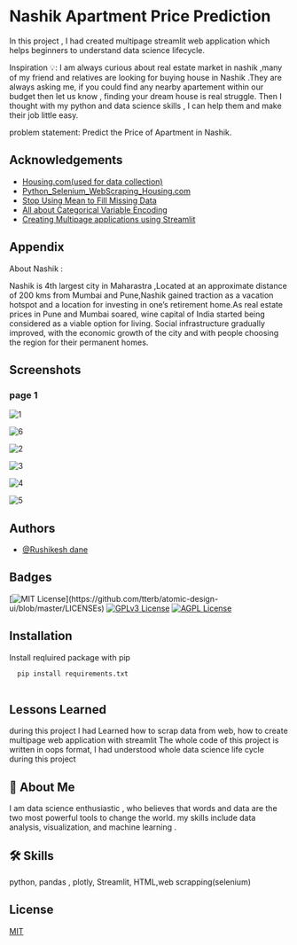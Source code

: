 
# Nashik Apartment Price Prediction
In this project , I had created  multipage streamlit web application which helps beginners to understand data science lifecycle.

Inspiration 💡: I am always curious about real estate market in nashik ,many of my friend and relatives are looking for buying house in Nashik .They are always asking me, if you could find any nearby apartement within our budget then let us know , finding your dream house is real struggle. Then I thought with my python and data science skills , I can help them and make their job little easy.

problem statement: Predict the Price of Apartment in Nashik.
## Acknowledgements
 - [Housing.com(used for data collection)](https://housing.com/in/buy/searches/P5eetqxj34ghuz32h)
 - [Python_Selenium_WebScraping_Housing.com](https://github.com/swaroophumane/Python_Selenium_WebScraping_Housing.com/blob/master/1.%20Selenium%20Webscraping%20-%20Housing.com.py)
 - [Stop Using Mean to Fill Missing Data](https://towardsdatascience.com/stop-using-mean-to-fill-missing-data-678c0d396e22)
 - [All about Categorical Variable Encoding](https://towardsdatascience.com/all-about-categorical-variable-encoding-305f3361fd02)
  - [Creating Multipage applications using Streamlit](https://towardsdatascience.com/creating-multipage-applications-using-streamlit-efficiently-b58a58134030)


## Appendix

About Nashik :

Nashik is 4th largest city in Maharastra ,Located at an approximate distance of 200 kms from Mumbai and Pune,Nashik gained traction as a vacation hotspot and a location for investing in one’s retirement home.As real estate prices in Pune and Mumbai soared, wine capital of India started being considered as a viable option for living. Social infrastructure gradually improved, with the economic growth of the city and with people choosing the region for their permanent homes.

## Screenshots
### page 1 
![1](https://user-images.githubusercontent.com/78649021/174341515-276a62a2-de58-444b-a355-378205a79bc1.PNG)

![6](https://user-images.githubusercontent.com/78649021/174343656-bd34d3e0-fe6f-47cb-b813-726d072d9586.PNG)


![2](https://user-images.githubusercontent.com/78649021/174341587-88bc8c7d-395f-449c-b6d0-be0eab798b3d.PNG)

![3](https://user-images.githubusercontent.com/78649021/174341953-ea76b279-5b99-4f44-b58d-507b2599c2df.PNG)

![4](https://user-images.githubusercontent.com/78649021/174341970-8153b44b-6a9c-46ed-acef-1c11fe130b2c.PNG)

![5](https://user-images.githubusercontent.com/78649021/174342156-6cdec859-b681-42ae-8034-4531dfdb0340.PNG)


## Authors

- [@Rushikesh dane](https://github.com/rushikeshdane)


## Badges



[![MIT License](https://img.shields.io/apm/l/atomic-design-ui.svg?)](https://github.com/tterb/atomic-design-ui/blob/master/LICENSEs)
[![GPLv3 License](https://img.shields.io/badge/License-GPL%20v3-yellow.svg)](https://opensource.org/licenses/)
[![AGPL License](https://img.shields.io/badge/license-AGPL-blue.svg)](http://www.gnu.org/licenses/agpl-3.0)


## Installation

Install reqluired package with pip

```bash
  pip install requirements.txt
  
```
    
## Lessons Learned



during this project I had Learned how to scrap data from 
web, how to create multipage web application with streamlit
The whole code of this project is written in oops format,
I had understood whole data science life cycle during this
project
## 🚀 About Me

I am data science enthusiastic , who believes that words and data are the two most powerful tools to change the world.
my skills include data analysis, visualization, and machine learning .


## 🛠 Skills
python, pandas , plotly, Streamlit,
HTML,web scrapping(selenium)


## License

[MIT](https://choosealicense.com/licenses/mit/)

